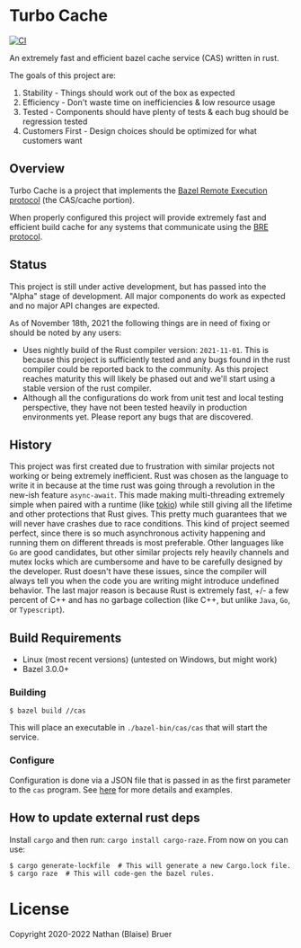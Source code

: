 # Turbo Cache

[![CI](https://github.com/allada/turbo-cache/workflows/CI/badge.svg)](https://github.com/allada/turbo-cache/actions/workflows/main.yml)

An extremely fast and efficient bazel cache service (CAS) written in rust.

The goals of this project are:
1. Stability - Things should work out of the box as expected
2. Efficiency - Don't waste time on inefficiencies & low resource usage
3. Tested - Components should have plenty of tests & each bug should be regression tested
4. Customers First - Design choices should be optimized for what customers want

## Overview

Turbo Cache is a project that implements the [Bazel Remote Execution protocol](https://github.com/bazelbuild/remote-apis) (the CAS/cache portion).

When properly configured this project will provide extremely fast and efficient build cache for any systems that communicate using the [BRE protocol](https://github.com/bazelbuild/remote-apis/blob/main/build/bazel/remote/execution/v2/remote_execution.proto).

## Status

This project is still under active development, but has passed into the "Alpha" stage of development. All major components do work as expected and no major API changes are expected.

As of November 18th, 2021 the following things are in need of fixing or should be noted by any users:
* Uses nightly build of the Rust compiler version: `2021-11-01`. This is because this project is sufficiently tested and any bugs found in the rust compiler could be reported back to the community. As this project reaches maturity this will likely be phased out and we'll start using a stable version of the rust compiler.
* Although all the configurations do work from unit test and local testing perspective, they have not been tested heavily in production environments yet. Please report any bugs that are discovered.


## History

This project was first created due to frustration with similar projects not working or being extremely inefficient. Rust was chosen as the language to write it in because at the time rust was going through a revolution in the new-ish feature `async-await`. This made making multi-threading extremely simple when paired with a runtime (like [tokio](https://github.com/tokio-rs/tokio)) while still giving all the lifetime and other protections that Rust gives. This pretty much guarantees that we will never have crashes due to race conditions. This kind of project seemed perfect, since there is so much asynchronous activity happening and running them on different threads is most preferable. Other languages like `Go` are good candidates, but other similar projects rely heavily channels and mutex locks which are cumbersome and have to be carefully designed by the developer. Rust doesn't have these issues, since the compiler will always tell you when the code you are writing might introduce undefined behavior. The last major reason is because Rust is extremely fast, +/- a few percent of C++ and has no garbage collection (like C++, but unlike `Java`, `Go`, or `Typescript`).

## Build Requirements
* Linux (most recent versions) (untested on Windows, but might work)
* Bazel 3.0.0+

### Building
```
$ bazel build //cas
```

This will place an executable in `./bazel-bin/cas/cas` that will start the service.

### Configure

Configuration is done via a JSON file that is passed in as the first parameter to the `cas` program. See [here](https://github.com/allada/turbo-cache/tree/master/config) for more details and examples.

## How to update external rust deps

Install `cargo` and then run: `cargo install cargo-raze`.
From now on you can use: 
```
$ cargo generate-lockfile  # This will generate a new Cargo.lock file.
$ cargo raze  # This will code-gen the bazel rules.
```

# License

Copyright 2020-2022 Nathan (Blaise) Bruer
